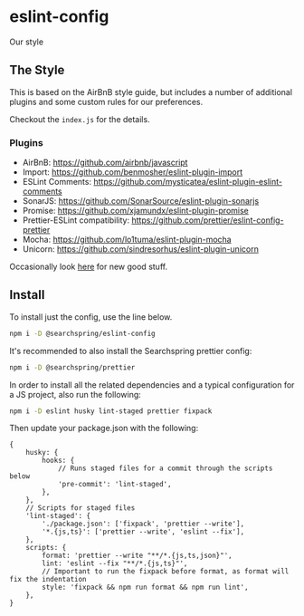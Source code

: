 # eslint-config

Our style

## The Style

This is based on the AirBnB style guide, but includes a number of additional plugins and some custom rules for our preferences.

Checkout the `index.js` for the details.

### Plugins

- AirBnB: https://github.com/airbnb/javascript
- Import: https://github.com/benmosher/eslint-plugin-import
- ESLint Comments: https://github.com/mysticatea/eslint-plugin-eslint-comments
- SonarJS: https://github.com/SonarSource/eslint-plugin-sonarjs
- Promise: https://github.com/xjamundx/eslint-plugin-promise
- Prettier-ESLint compatibility: https://github.com/prettier/eslint-config-prettier
- Mocha: https://github.com/lo1tuma/eslint-plugin-mocha
- Unicorn: https://github.com/sindresorhus/eslint-plugin-unicorn

Occasionally look [here](https://github.com/dustinspecker/awesome-eslint) for new good stuff.

## Install

To install just the config, use the line below.

```bash
npm i -D @searchspring/eslint-config
```

It's recommended to also install the Searchspring prettier config:

```bash
npm i -D @searchspring/prettier
```

In order to install all the related dependencies and a typical configuration for a JS project, also run the following:

```bash
npm i -D eslint husky lint-staged prettier fixpack
```

Then update your package.json with the following:

```json5
{
	husky: {
		hooks: {
			// Runs staged files for a commit through the scripts below
			'pre-commit': 'lint-staged',
		},
	},
	// Scripts for staged files
	'lint-staged': {
		'./package.json': ['fixpack', 'prettier --write'],
		'*.{js,ts}': ['prettier --write', 'eslint --fix'],
	},
	scripts: {
		format: 'prettier --write "**/*.{js,ts,json}"',
		lint: 'eslint --fix "**/*.{js,ts}"',
		// Important to run the fixpack before format, as format will fix the indentation
		style: 'fixpack && npm run format && npm run lint',
	},
}
```
